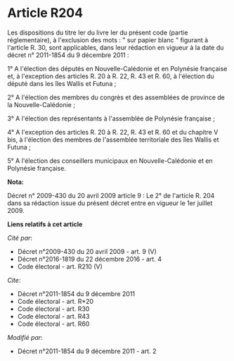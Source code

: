 # Article R204

Les dispositions du titre Ier du livre Ier du présent code (partie réglementaire), à l'exclusion des mots : " sur papier
blanc " figurant à l'article R. 30, sont applicables, dans leur rédaction en vigueur à la date du décret n° 2011-1854 du 9
décembre 2011 : 

1° A l'élection des députés en Nouvelle-Calédonie et en Polynésie française et, à l'exception des articles R. 20 à R. 22, R.
43 et R. 60, à l'élection du député dans les îles Wallis et Futuna ; 

2° A l'élection des membres du congrès et des assemblées de province de la Nouvelle-Calédonie ; 

3° A l'élection des représentants à l'assemblée de Polynésie française ; 

4° A l'exception des articles R. 20 à R. 22, R. 43 et R. 60 et du chapitre V bis, à l'élection des membres de l'assemblée
territoriale des îles Wallis et Futuna ; 

5° A l'élection des conseillers municipaux en Nouvelle-Calédonie et en Polynésie française.

**Nota:**

Décret n° 2009-430 du 20 avril 2009 article 9 : Le 2° de l'article R. 204 dans sa rédaction issue du présent décret entre en
vigueur le 1er juillet 2009.

**Liens relatifs à cet article**

_Cité par_:

  - Décret n°2009-430 du 20 avril 2009 - art. 9 (V)
  - Décret n°2016-1819 du 22 décembre 2016 - art. 4
  - Code électoral - art. R210 (V)

_Cite_:

  - Décret n°2011-1854 du 9 décembre 2011
  - Code électoral - art. R*20
  - Code électoral - art. R30
  - Code électoral - art. R43
  - Code électoral - art. R60

_Modifié par_:

  - Décret n°2011-1854 du 9 décembre 2011 - art. 2
